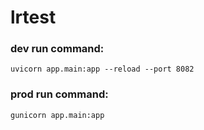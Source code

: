 # lrtest

### dev run command:

```
uvicorn app.main:app --reload --port 8082
```
### prod run command:
```
gunicorn app.main:app
```
